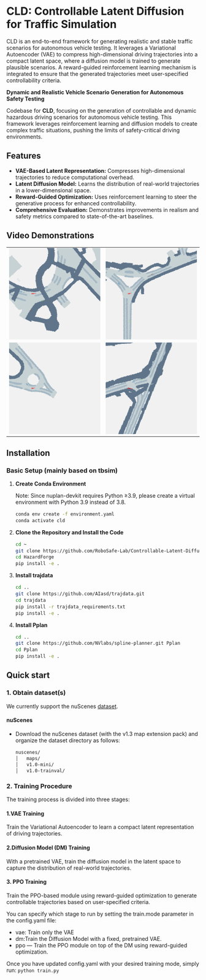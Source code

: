 # CLD: Controllable Latent Diffusion for Traffic Simulation

CLD is an end-to-end framework for generating realistic and stable traffic scenarios for autonomous vehicle testing. It leverages a Variational Autoencoder (VAE) to compress high-dimensional driving trajectories into a compact latent space, where a diffusion model is trained to generate plausible scenarios. A reward-guided reinforcement learning mechanism is integrated to ensure that the generated trajectories meet user-specified controllability criteria.

**Dynamic and Realistic Vehicle Scenario Generation for Autonomous Safety Testing**

Codebase for **CLD**, focusing on the generation of controllable and dynamic hazardous driving scenarios for autonomous vehicle testing. This framework leverages reinforcement learning and diffusion models to create complex traffic situations, pushing the limits of safety-critical driving environments.

## Features

- **VAE-Based Latent Representation:** Compresses high-dimensional trajectories to reduce computational overhead.
- **Latent Diffusion Model:** Learns the distribution of real-world trajectories in a lower-dimensional space.
- **Reward-Guided Optimization:** Uses reinforcement learning to steer the generative process for enhanced controllability.
- **Comprehensive Evaluation:** Demonstrates improvements in realism and safety metrics compared to state-of-the-art baselines.

## Video Demonstrations
<!-- Start of Selection -->


<table>
  <tr>
    <td><img src="video/0.gif" alt="CLD Demo GIF" width="100%"></td>
    <td><img src="video/1.gif" alt="CLD Demo GIF" width="100%"></td>
  </tr>
  <tr>
    <td><img src="video/2.gif" alt="CLD Demo GIF" width="100%"></td>
    <td><img src="video/3.gif" alt="CLD Demo GIF" width="100%"></td>
  </tr>
</table>


<!-- End of Selection -->



## Installation

### Basic Setup (mainly based on tbsim)

1. **Create Conda Environment**

   Note: Since nuplan-devkit requires Python ≥3.9, please create a virtual environment with Python 3.9 instead of 3.8.
   ```bash
   conda env create -f environment.yaml
   conda activate cld
2. **Clone the Repository and Install the Code**
    ```bash
    cd ~
    git clone https://github.com/RoboSafe-Lab/Controllable-Latent-Diffusion-for-Traffic-Simulation
    cd HazardForge
    pip install -e .
3. **Install trajdata**
    ```bash
    cd ..
    git clone https://github.com/AIasd/trajdata.git
    cd trajdata
    pip install -r trajdata_requirements.txt
    pip install -e .
4. **Install Pplan**
    ```bash
    cd ..
    git clone https://github.com/NVlabs/spline-planner.git Pplan
    cd Pplan
    pip install -e .
## Quick start
### 1. Obtain dataset(s)
We currently support the nuScenes [dataset](https://www.nuscenes.org/nuscenes).

#### nuScenes
* Download the nuScenes dataset (with the v1.3 map extension pack) and organize the dataset directory as follows:
    ```
    nuscenes/
    │   maps/
    │   v1.0-mini/
    │   v1.0-trainval/
    ```
### 2. Training Procedure
The training process is divided into three stages:
#### 1.VAE Training
Train the Variational Autoencoder to learn a compact latent representation of driving trajectories.
#### 2.Diffusion Model (DM) Training
With a pretrained VAE, train the diffusion model in the latent space to capture the distribution of real-world trajectories.
#### 3. PPO Training
Train the PPO-based module using reward-guided optimization to generate controllable trajectories based on user-specified criteria.

You can specify which stage to run by setting the train.mode parameter in the config.yaml file:
* vae: Train only the VAE
* dm:Train the Diffusion Model with a fixed, pretrained VAE. 
* ppo — Train the PPO module on top of the DM using reward-guided optimization.

Once you have updated config.yaml with your desired training mode, simply run:
    ```
    python train.py
    ```

